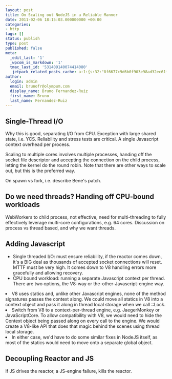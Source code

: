 ```yaml
---
layout: post
title: On Scaling out NodeJS in a Reliable Manner
date: 2011-02-06 18:15:03.000000000 +00:00
categories:
- http
tags: []
status: publish
type: post
published: false
meta:
  _edit_last: '1'
  _wpcom_is_markdown: '1'
  tmac_last_id: '531409140074414080'
  _jetpack_related_posts_cache: a:1:{s:32:"8f6677c9d6b0f903e98ad32ec61f8deb";a:2:{s:7:"expires";i:1415078058;s:7:"payload";a:3:{i:0;a:1:{s:2:"id";i:315;}i:1;a:1:{s:2:"id";i:356;}i:2;a:1:{s:2:"id";i:251;}}}}
author:
  login: admin
  email: brunofr@olympum.com
  display_name: Bruno Fernandez-Ruiz
  first_name: Bruno
  last_name: Fernandez-Ruiz
---
```


## Single-Thread I/O ##

Why this is good, separating I/O from CPU. Exception with large shared state,
i.e. YCS. Reliability and stress tests are critical. A single Javascript
context overhead per process.

Scaling to multiple cores involves multiple processes, handing off the socket
file descriptor and accepting the connection on the child process, letting the
kernel do the round robin. Note that there are other ways to scale out, but
this is the preferred way.

On spawn vs fork, i.e. describe Bene's patch.

## Do we need threads? Handing off CPU-bound workloads ##

WebWorkers to child process, not effective, need for multi-threading to fully
effectively leverage multi-core configurations, e.g. 64 cores. Discussion on
process vs thread based, and why we want threads.

## Adding Javascript ##

* Single threaded I/O: must ensure reliability, if the reactor comes down,
it's a BIG deal as thousands of accepted socket connections will reset. MTTF
must be very high. It comes down to V8 handling errors more gracefully and
allowing recovery.</li>
* CPU bound workload: running a separate Javascript context per thread. There
are two options, the V8-way or the-other-Javascript-engine way.

<li>V8 uses statics and, unlike other Javascript engines, none of the method
signatures passes the context along. We could move all statics in V8 into
a context object and pass it along in thread local storage when we call
::Lock.</li>
<li>Switch from V8 to a context-per-thread engine, e.g. JaegerMonkey or
JavaScriptCore. To allow compatibility with V8, we would need to hide the
Context object being passed along on every call to the engine. We would
create a V8-like API that does that magic behind the scenes using thread
local storage.</li>
<li>In either case, we'd have to do some similar fixes in NodeJS itself, as
most of the statics would need to move onto a separate global object.</li>

## Decoupling Reactor and JS ##

If JS drives the reactor, a JS-engine failure, kills the reactor.
